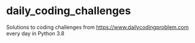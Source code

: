 # daily_coding_challenges
Solutions to coding challenges from https://www.dailycodingproblem.com every day in Python 3.8
